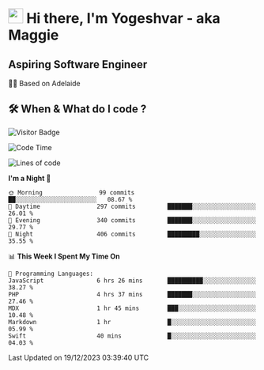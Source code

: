 <h1><img src="https://emojis.slackmojis.com/emojis/images/1531849430/4246/blob-sunglasses.gif?1531849430" width="30"/> Hi there, I'm Yogeshvar - aka Maggie</h1>

## Aspiring Software Engineer
🏂🏻  Based on Adelaide 

## 🛠 When & What do I code ?  

![Visitor Badge](https://visitor-badge.feriirawann.repl.co?username=yogeshvar&repo=yogeshvar&label=Visitors&style=plastic&color=%23457BFF&contentType=svg)

<!--START_SECTION:waka-->
![Code Time](http://img.shields.io/badge/Code%20Time-2%2C430%20hrs%2049%20mins-blue)

![Lines of code](https://img.shields.io/badge/From%20Hello%20World%20I%27ve%20Written-4.0%20million%20lines%20of%20code-blue)

**I'm a Night 🦉** 

```text
🌞 Morning                99 commits          ██░░░░░░░░░░░░░░░░░░░░░░░   08.67 % 
🌆 Daytime                297 commits         ███████░░░░░░░░░░░░░░░░░░   26.01 % 
🌃 Evening                340 commits         ███████░░░░░░░░░░░░░░░░░░   29.77 % 
🌙 Night                  406 commits         █████████░░░░░░░░░░░░░░░░   35.55 % 
```


📊 **This Week I Spent My Time On** 

```text
💬 Programming Languages: 
JavaScript               6 hrs 26 mins       ██████████░░░░░░░░░░░░░░░   38.27 % 
PHP                      4 hrs 37 mins       ███████░░░░░░░░░░░░░░░░░░   27.46 % 
MDX                      1 hr 45 mins        ███░░░░░░░░░░░░░░░░░░░░░░   10.48 % 
Markdown                 1 hr                █░░░░░░░░░░░░░░░░░░░░░░░░   05.99 % 
Swift                    40 mins             █░░░░░░░░░░░░░░░░░░░░░░░░   04.03 % 
```


 Last Updated on 19/12/2023 03:39:40 UTC
<!--END_SECTION:waka-->
